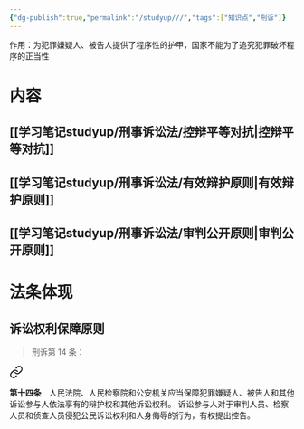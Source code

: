 ```yaml
---
{"dg-publish":true,"permalink":"/studyup///","tags":["知识点","刑诉"]}
---
```


作用：为犯罪嫌疑人、被告人提供了程序性的护甲，国家不能为了追究犯罪破坏程序的正当性
# 内容
## [[学习笔记studyup/刑事诉讼法/控辩平等对抗\|控辩平等对抗]]
## [[学习笔记studyup/刑事诉讼法/有效辩护原则\|有效辩护原则]]
## [[学习笔记studyup/刑事诉讼法/审判公开原则\|审判公开原则]]
# 法条体现
## 诉讼权利保障原则
>刑诉第 14 条：
<div class="transclusion internal-embed is-loaded"><a class="markdown-embed-link" href="////#t14" aria-label="Open link"><svg xmlns="http://www.w3.org/2000/svg" width="24" height="24" viewBox="0 0 24 24" fill="none" stroke="currentColor" stroke-width="2" stroke-linecap="round" stroke-linejoin="round" class="svg-icon lucide-link"><path d="M10 13a5 5 0 0 0 7.54.54l3-3a5 5 0 0 0-7.07-7.07l-1.72 1.71"></path><path d="M14 11a5 5 0 0 0-7.54-.54l-3 3a5 5 0 0 0 7.07 7.07l1.71-1.71"></path></svg></a><div class="markdown-embed">



**第十四条**　人民法院、人民检察院和公安机关应当保障犯罪嫌疑人、被告人和其他诉讼参与人依法享有的辩护权和其他诉讼权利。
诉讼参与人对于审判人员、检察人员和侦查人员侵犯公民诉讼权利和人身侮辱的行为，有权提出控告。 

</div></div>

